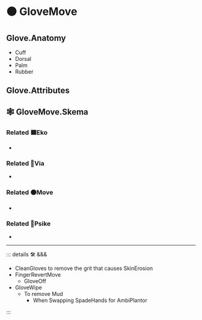 # 🟠 <move>GloveMove</move>

## Glove.Anatomy

- Cuff
- Dorsal
- Palm
- Rubber

## Glove.Attributes

## 🕸 GloveMove.Skema

### Related 🟩<eko>Eko</eko>

-

### Related 🔻<via>Via</via>

-

### Related 🟠<move>Move</move>

-

### Related 💜<psike>Psike</psike>

-

---

<!-- =================================================== -->
<!-- =================================================== -->
<!-- =================================================== -->
<!-- =================================================== -->
<!-- =================================================== -->
::: details 🛠 <dev>&&&</dev>

- CleanGloves to remove the grit that causes SkinErosion
- FingerRevertMove
    - GloveOff
- GloveWipe
    - To remove Mud
        - When Swapping SpadeHands for AmbiPlantor

:::
